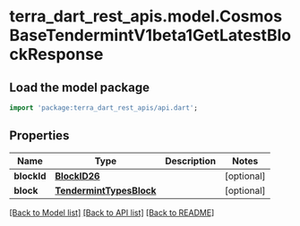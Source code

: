 # terra_dart_rest_apis.model.CosmosBaseTendermintV1beta1GetLatestBlockResponse

## Load the model package
```dart
import 'package:terra_dart_rest_apis/api.dart';
```

## Properties
Name | Type | Description | Notes
------------ | ------------- | ------------- | -------------
**blockId** | [**BlockID26**](BlockID26.md) |  | [optional] 
**block** | [**TendermintTypesBlock**](TendermintTypesBlock.md) |  | [optional] 

[[Back to Model list]](../README.md#documentation-for-models) [[Back to API list]](../README.md#documentation-for-api-endpoints) [[Back to README]](../README.md)


